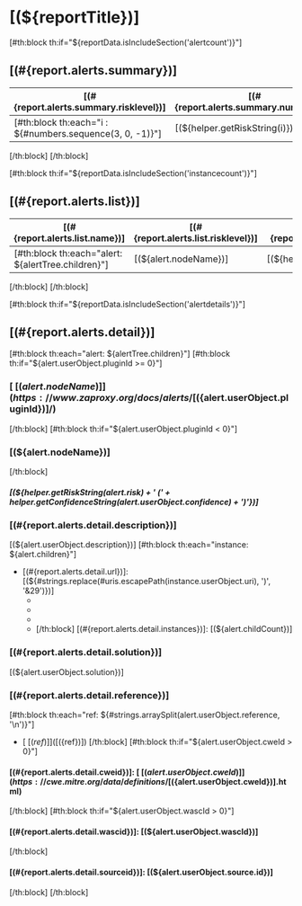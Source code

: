 # [(${reportTitle})]

[#th:block th:if="${reportData.isIncludeSection('alertcount')}"]
## [(#{report.alerts.summary})]

| [(#{report.alerts.summary.risklevel})] | [(#{report.alerts.summary.numalerts})] |
| --- | --- |
[#th:block th:each="i : ${#numbers.sequence(3, 0, -1)}"]| [(${helper.getRiskString(i)})] | [(${alertCounts.get(i)} ?: '0')] |
[/th:block]
[/th:block]

[#th:block th:if="${reportData.isIncludeSection('instancecount')}"]
## [(#{report.alerts.list})]

| [(#{report.alerts.list.name})] | [(#{report.alerts.list.risklevel})] | [(#{report.alerts.list.numinstances})] |
| --- | --- | --- |
[#th:block th:each="alert: ${alertTree.children}"]| [(${alert.nodeName})] | [(${helper.getRiskString(alert.risk)})] | [(${alert.childCount})] |
[/th:block]
[/th:block]

[#th:block th:if="${reportData.isIncludeSection('alertdetails')}"]
## [(#{report.alerts.detail})]

[#th:block th:each="alert: ${alertTree.children}"]
[#th:block th:if="${alert.userObject.pluginId >= 0}"]
### [ [(${alert.nodeName})] ](https://www.zaproxy.org/docs/alerts/[(${alert.userObject.pluginId})]/)
[/th:block]
[#th:block th:if="${alert.userObject.pluginId < 0}"]
### [(${alert.nodeName})]
[/th:block]

##### [(${helper.getRiskString(alert.risk) + ' (' + helper.getConfidenceString(alert.userObject.confidence) + ')'})]

### [(#{report.alerts.detail.description})]

[(${alert.userObject.description})]
[#th:block th:each="instance: ${alert.children}"]
* [(#{report.alerts.detail.url})]: [(${#strings.replace(#uris.escapePath(instance.userObject.uri), ')', '&29')})]
  * [(#{report.alerts.detail.method})]: `[(${instance.userObject.method})]`
  * [(#{report.alerts.detail.param})]: `[(${instance.userObject.param})]`
  * [(#{report.alerts.detail.attack})]: `[(${instance.userObject.attack})]`
  * [(#{report.alerts.detail.evidence})]: `[(${instance.userObject.evidence})]`
[/th:block]
[(#{report.alerts.detail.instances})]: [(${alert.childCount})]

### [(#{report.alerts.detail.solution})]

[(${alert.userObject.solution})]

### [(#{report.alerts.detail.reference})]

[#th:block th:each="ref: ${#strings.arraySplit(alert.userObject.reference, '\n')}"]
* [ [(${ref})] ]([(${ref})])
[/th:block]
[#th:block th:if="${alert.userObject.cweId > 0}"]
#### [(#{report.alerts.detail.cweid})]: [ [(${alert.userObject.cweId})] ](https://cwe.mitre.org/data/definitions/[(${alert.userObject.cweId})].html)
[/th:block]
[#th:block th:if="${alert.userObject.wascId > 0}"]
#### [(#{report.alerts.detail.wascid})]: [(${alert.userObject.wascId})]
[/th:block]
#### [(#{report.alerts.detail.sourceid})]: [(${alert.userObject.source.id})]
[/th:block]
[/th:block]
